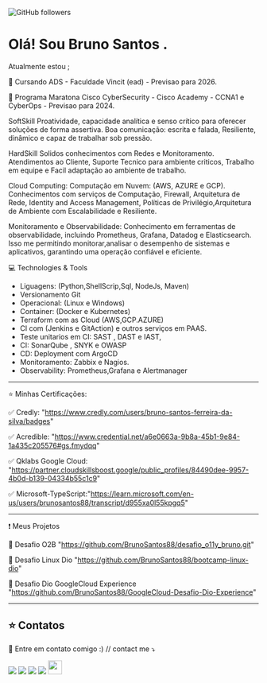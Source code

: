 ![GitHub followers](https://img.shields.io/github/followers/BrunoSantos88?style=social)

# Olá! Sou Bruno Santos .

Atualmente estou ;  </p>
📕 Cursando ADS - Faculdade Vincit (ead) - Previsao para 2026. </p>
🚀 Programa Maratona Cisco CyberSecurity - Cisco Academy - CCNA1 e CyberOps - Previsao para 2024.  </p>


SoftSkill
Proatividade, capacidade analítica e senso crítico para oferecer soluções de forma assertiva.
Boa comunicação: escrita e falada, Resiliente, dinâmico e capaz de trabalhar sob pressão.

HardSkill
Solidos conhecimentos com Redes e Monitoramento. Atendimentos ao Cliente, Suporte Tecnico para ambiente criticos, Trabalho em equipe e Facil adaptação ao ambiente de trabalho.

Cloud Computing:
Computação em Nuvem: (AWS, AZURE e GCP). Conhecimentos com serviços de Computação, Firewall, Arquitetura de Rede, Identity and Access Management, Políticas de Privilégio,Arquitetura de Ambiente com Escalabilidade e Resiliente.

Monitoramento e Observabilidade:
Conhecimento em ferramentas de observabilidade, incluindo Prometheus, Grafana, Datadog e Elasticsearch. Isso me permitindo monitorar,analisar o desempenho de sistemas e aplicativos, garantindo uma operação confiável e eficiente.

💻 Technologies & Tools

- Liguagens: (Python,ShellScrip,Sql, NodeJs, Maven)
- Versionamento Git 
- Operacional: (Linux e Windows)
- Container: (Docker e Kubernetes)
- Terraform com as Cloud (AWS,GCP.AZURE)
- CI com (Jenkins e GitAction) e outros serviços em PAAS.
- Teste unitarios em CI: SAST , DAST e IAST,
- CI: SonarQube , SNYK e OWASP
- CD: Deployment com ArgoCD
- Monitoramento: Zabbix e Nagios.
- Observability: Prometheus,Grafana e Alertmanager
______________________________________________________________________________________________________

⭐ Minhas Certificações:  </p>
✅ Credly: "https://www.credly.com/users/bruno-santos-ferreira-da-silva/badges" </p>
✅ Acredible: "https://www.credential.net/a6e0663a-9b8a-45b1-9e84-1a435c205576#gs.fmydqq" </p>
✅ Qklabs Google Cloud: "https://partner.cloudskillsboost.google/public_profiles/84490dee-9957-4b0d-b139-04334b55c1c9" </p>
✅ Microsoft-TypeScript:"https://learn.microsoft.com/en-us/users/brunosantos88/transcript/d955xa0l55kpgq5" </p>

______________________________________________________________________________________________________

❗️ Meus Projetos

🎯 Desafio O2B "https://github.com/BrunoSantos88/desafio_o11y_bruno.git" </p>
🎯 Desafio Linux Dio "https://github.com/BrunoSantos88/bootcamp-linux-dio" </p>
🎯 Desafio Dio GoogleCloud Experience "https://github.com/BrunoSantos88/GoogleCloud-Desafio-Dio-Experience" </p>
 ______________________________________________________________________________________________________

## ⭐ Contatos
 
🎯 Entre em contato comigo :) // contact me ⤵
</p>

<p align="left">
  <a href="mailto:brunosantosc1@gmail.com" alt="Gmail">
  <img src="https://img.shields.io/badge/-Gmail-%23333?style=for-the-badge&logo=gmail&logoColor=white" target="_blank"></a>
  <a href="https://www.linkedin.com/in/brunosantos88" target="_blank"><img src="https://img.shields.io/badge/-LinkedIn-%230077B5?style=for-the-badge&logo=linkedin&logoColor=white" target="_blank"></a>
   <a href="https://wa.me/+5513991353329" target="_blank">
   <img src="https://img.shields.io/badge/WhatsApp-25D366?style=for-the-badge&logo=whatsapp&logoColor=white"></a>
   <a href="https://t.me/BrunoSantos88" target="_blank"><img src="https://img.shields.io/badge/Telegram-2CA5E0?style=for-the-badge&logo=telegram&logoColor=white"     target="_blank"></a> 
<img src="https://img.shields.io/badge/Microsoft%20Azure-0089D6?logo=microsoft-azure&logoColor=white&style=for-the-badge" height="28"/>
</p>

